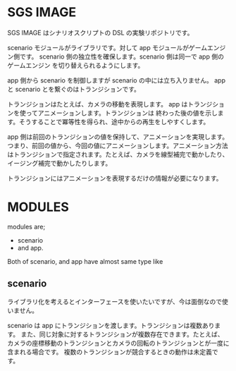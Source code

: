 # SGS IMAGE

SGS IMAGE はシナリオスクリプトの DSL の実験リポジトリです。

scenario モジュールがライブラリです。対して app モジュールがゲームエンジン側です。
scenario 側の独立性を確保します。scenario 側は同一で app 側のゲームエンジン
を切り替えられるようにします。

app 側から scenario を制御しますが scenario の中には立ち入りません。
app と scenario とを繋ぐのはトランジションです。

トランジションはたとえば、カメラの移動を表現します。
app はトランジションを使ってアニメーションします。トランジションは
終わった後の値を示します。そうすることで冪等性を得られ、途中からの再生をしやすくします。

app 側は前回のトランジションの値を保持して、アニメーションを実現します。つまり、前回の値から、今回の値にアニメーションします。アニメーション方法はトランジションで指定されます。たとえば、カメラを線型補完で動かしたり、イージング補完で動かしたりします。

トランジションにはアニメーションを表現するだけの情報が必要になります。

# MODULES

modules are;

- scenario
- and app.

Both of scenario, and app have almost same type like 

## scenario

ライブラリ化を考えるとインターフェースを使いたいですが、今は面倒なので使いません。

scenario は app にトランジションを渡します。トランジションは複数あります。
また、同じ対象に対するトランジションが複数存在できます。たとえば、カメラの座標移動のトランジションとカメラの回転のトランジションとが一度に含まれる場合です。
複数のトランジションが競合するときの動作は未定義です。
